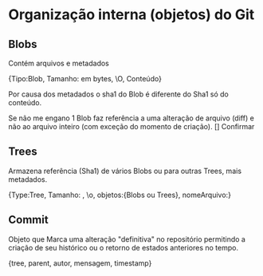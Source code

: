 # Organização interna (objetos) do Git



## Blobs

Contém arquivos e metadados

{Tipo:Blob, Tamanho: em bytes, \O, Conteúdo}

Por causa dos metadados o sha1 do Blob é diferente do Sha1 só do conteúdo.

Se não me engano 1 Blob faz referência a uma alteração de arquivo (diff) e não ao arquivo inteiro (com exceção do momento de criação). [] Confirmar



## Trees

Armazena referência (Sha1) de vários Blobs ou para outras Trees, mais metadados.

{Type:Tree, Tamanho: , \o, objetos:{Blobs ou Trees}, nomeArquivo:}



## Commit

Objeto que Marca uma alteração "definitiva" no repositório permitindo a criação de seu histórico ou o retorno de estados anteriores no tempo.

{tree, parent, autor, mensagem, timestamp}